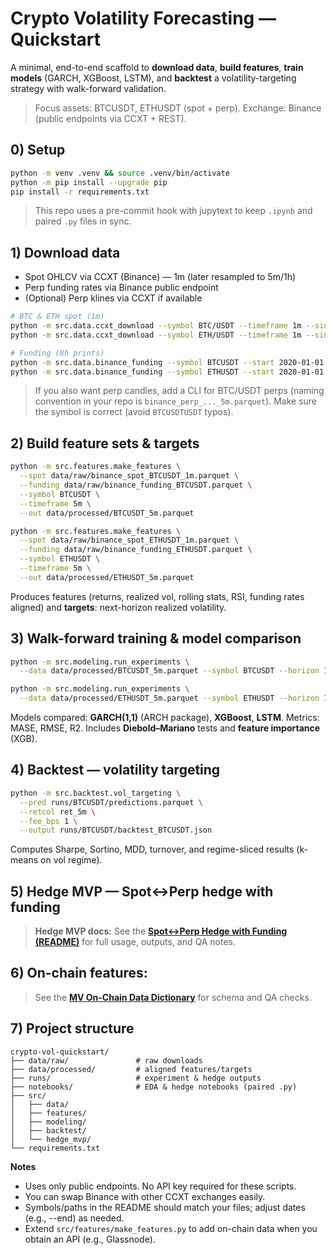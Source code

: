 # Crypto Volatility Forecasting — Quickstart

A minimal, end-to-end scaffold to **download data**, **build features**, **train models** (GARCH, XGBoost, LSTM), and **backtest** a volatility-targeting strategy with walk-forward validation.

> Focus assets: BTCUSDT, ETHUSDT (spot + perp). Exchange: Binance (public endpoints via CCXT + REST).

## 0) Setup

```bash
python -m venv .venv && source .venv/bin/activate
python -m pip install --upgrade pip
pip install -r requirements.txt
```
> This repo uses a pre-commit hook with jupytext to keep ```.ipynb``` and paired ```.py``` files in sync.

## 1) Download data

- Spot OHLCV via CCXT (Binance) — 1m (later resampled to 5m/1h)
- Perp funding rates via Binance public endpoint
- (Optional) Perp klines via CCXT if available

```bash
# BTC & ETH spot (1m)
python -m src.data.ccxt_download --symbol BTC/USDT --timeframe 1m --since 2020-01-01 --limit 1000 --out data/raw/binance_spot_BTCUSDT_1m.parquet
python -m src.data.ccxt_download --symbol ETH/USDT --timeframe 1m --since 2020-01-01 --limit 1000 --out data/raw/binance_spot_ETHUSDT_1m.parquet

# Funding (8h prints)
python -m src.data.binance_funding --symbol BTCUSDT --start 2020-01-01 --end 2025-09-19 --out data/raw/binance_funding_BTCUSDT.parquet
python -m src.data.binance_funding --symbol ETHUSDT --start 2020-01-01 --end 2025-09-19 --out data/raw/binance_funding_ETHUSDT.parquet
```
> If you also want perp candles, add a CLI for BTC/USDT perps (naming convention in your repo is `binance_perp_..._5m.parquet`). Make sure the symbol is correct (avoid `BTCUSDTUSDT` typos).

## 2) Build feature sets & targets

```bash
python -m src.features.make_features \
  --spot data/raw/binance_spot_BTCUSDT_1m.parquet \
  --funding data/raw/binance_funding_BTCUSDT.parquet \
  --symbol BTCUSDT \
  --timeframe 5m \
  --out data/processed/BTCUSDT_5m.parquet

python -m src.features.make_features \
  --spot data/raw/binance_spot_ETHUSDT_1m.parquet \
  --funding data/raw/binance_funding_ETHUSDT.parquet \
  --symbol ETHUSDT \
  --timeframe 5m \
  --out data/processed/ETHUSDT_5m.parquet
```

Produces features (returns, realized vol, rolling stats, RSI, funding rates aligned) and **targets**: next-horizon realized volatility.

## 3) Walk-forward training & model comparison

```bash
python -m src.modeling.run_experiments \
  --data data/processed/BTCUSDT_5m.parquet --symbol BTCUSDT --horizon 12 --output runs/BTCUSDT

python -m src.modeling.run_experiments \
  --data data/processed/ETHUSDT_5m.parquet --symbol ETHUSDT --horizon 12 --output runs/ETHUSDT
```

Models compared: **GARCH(1,1)** (ARCH package), **XGBoost**, **LSTM**. Metrics: MASE, RMSE, R2. Includes **Diebold–Mariano** tests and **feature importance** (XGB).

## 4) Backtest — volatility targeting

```bash
python -m src.backtest.vol_targeting \
  --pred runs/BTCUSDT/predictions.parquet \
  --retcol ret_5m \
  --fee_bps 1 \
  --output runs/BTCUSDT/backtest_BTCUSDT.json
```

Computes Sharpe, Sortino, MDD, turnover, and regime-sliced results (k-means on vol regime).

## 5) Hedge MVP — Spot↔Perp hedge with funding

> **Hedge MVP docs:** See the **[Spot↔Perp Hedge with Funding (README)](notebooks/06_hedge_mvp/README.md)** for full usage, outputs, and QA notes.

## 6) On-chain features:

> See the **[MV On-Chain Data Dictionary](data/processed/onchain/README.md)** for schema and QA checks.


## 7) Project structure

```
crypto-vol-quickstart/
├── data/raw/               # raw downloads
├── data/processed/         # aligned features/targets
├── runs/                   # experiment & hedge outputs
├── notebooks/              # EDA & hedge notebooks (paired .py)
├── src/
│   ├── data/
│   ├── features/
│   ├── modeling/
│   ├── backtest/
│   └── hedge_mvp/
└── requirements.txt
```

**Notes**
- Uses only public endpoints. No API key required for these scripts.
- You can swap Binance with other CCXT exchanges easily.
- Symbols/paths in the README should match your files; adjust dates (e.g., --end) as needed.
- Extend `src/features/make_features.py` to add on-chain data when you obtain an API (e.g., Glassnode).

